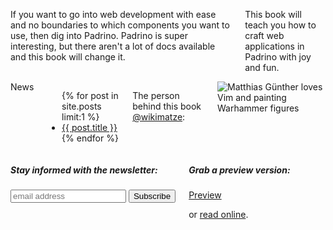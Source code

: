 ---
---
<div class="row">
  <div class="large-10 medium-10 columns">
  <p>
    If you want to go into web development with ease and no boundaries to which
    components you want to use, then dig into Padrino.
    Padrino is super interesting, but there aren't a lot of docs available and this book will change it.
  </p>
  <p>
    This book will teach you how to craft web applications in Padrino with joy and fun.
  </p>
  </div>
</div>

<div class="row">
  <div class="large-5 medium-5 columns articles">
    <span class="information badge author primary">
      News
    </span>
    <ul>
      {% for post in site.posts limit:1 %}
        <li>
          <a href="{{ post.url }}">{{ post.title }}</a>
        </li>
      {% endfor %}
    </ul>
    <p class="person-behind-the-book">
      The person behind this book <a href="https://twitter.com/wikimatze">@wikimatze</a>:
    </p>
    <img src="https://c1.staticflickr.com/1/305/30960365443_dc82235ae2_q.jpg" class="left image circle person-behind-the-book" alt="Matthias Günther loves Vim and painting Warhammer figures">
  </div>
  <div class="large-5 medium-5 columns info">
    <div class="newsletter-box">
      <h5>Stay informed with the newsletter:</h5>
      <link href="https://cdn-images.mailchimp.com/embedcode/slim-081711.css" rel="stylesheet" type="text/css">
      <style type="text/css">
        #mc_embed_signup{background:#fff; clear:left; font:14px Helvetica,Arial,sans-serif; }
        /* Add your own MailChimp form style overrides in your site stylesheet or in this style block.
           We recommend moving this block and the preceding CSS link to the HEAD of your HTML file. */
      </style>
      <div id="mc_embed_signup">
      <form action="https://wikimatze.us6.list-manage.com/subscribe/post?u=4010f8ce18503766e176536f1&amp;id=198f8c0321" method="post" id="mc-embedded-subscribe-form" name="mc-embedded-subscribe-form" class="validate" target="_blank" novalidate>
        <input type="email" value="" name="EMAIL" class="email" id="mce-EMAIL" placeholder="email address" required>
        <input type="submit" value="Subscribe" name="subscribe" id="mc-embedded-subscribe" class="button pretty medium info btn">
      </form>
      </div>
    </div>
    <div class="newsletter-box">
      <h5>Grab a preview version:</h5>
      <a class="nice large success button pretty large secondary btn " href="https://www.softcover.io/downloads/fd219c19/padrinobook">Preview</a>
      <p> or <a href="/book">read online</a>.</p>
    </div>
  </div>
</div>

<!--
<div class="row">
  <div class="twelve columns">
    <span class="information badge author primary">
      Recent commits
    </span>
    <div id="github-commits"></div>
  </div>
</div>
<br>
-->

<!--End mc_embed_signup-->

<!--

<div class="row">
  <div class="flexslider">
    <ul class="slides">
      <li>
        <img src="images/cover.png" />
      </li>
      <li>
        <img src="images/online.png" />
      </li>
      <li>
        <img src="images/sources.png" />
      </li>
      <li>
        <img src="images/working.png" />
      </li>
    </ul>
  </div>
</div>
-->
  </div>
</div>

